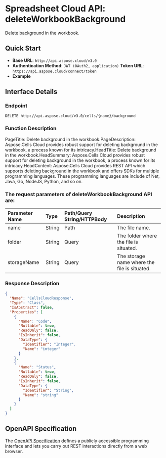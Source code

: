 # **Spreadsheet Cloud API: deleteWorkbookBackground**

Delete background in the workbook. 

## **Quick Start**

- **Base URL**: `http://api.aspose.cloud/v3.0`
- **Authentication Method**: `JWT (OAuth2, application)`  **Token URL**: `https://api.aspose.cloud/connect/token`
- **Example** 
<script src="https://gist.github.com/aspose-cells-cloud-gists/8a5b324fdf3e574dbd747c1a1e24b05d.js?file=Example30_DeleteWorkbookBackground.cs"></script>

## **Interface Details**

### **Endpoint** 

```
DELETE http://api.aspose.cloud/v3.0/cells/{name}/background
```

### **Function Description**
PageTitle: Delete background in the workbook.PageDescription: Aspose.Cells Cloud provides robust support for deleting background in the workbook, a process known for its intricacy.HeadTitle: Delete background in the workbook.HeadSummary: Aspose.Cells Cloud provides robust support for deleting background in the workbook, a process known for its intricacy.HeadContent: Aspose.Cells Cloud provides REST API which supports deleting background in the workbook and offers SDKs for multiple programming languages. These programming languages are include of Net, Java, Go, NodeJS, Python, and so on.

### The request parameters of **deleteWorkbookBackground** API are: 

| Parameter Name | Type | Path/Query String/HTTPBody | Description | 
| :- | :- | :- |:- | 
|name|String|Path|The file name.|
|folder|String|Query|The folder where the file is situated.|
|storageName|String|Query|The storage name where the file is situated.|


### **Response Description**
```json
{
  "Name": "CellsCloudResponse",
  "Type": "Class",
  "IsAbstract": false,
  "Properties": [
    {
      "Name": "Code",
      "Nullable": true,
      "ReadOnly": false,
      "IsInherit": false,
      "DataType": {
        "Identifier": "Integer",
        "Name": "integer"
      }
    },
    {
      "Name": "Status",
      "Nullable": true,
      "ReadOnly": false,
      "IsInherit": false,
      "DataType": {
        "Identifier": "String",
        "Name": "string"
      }
    }
  ]
}
```

## OpenAPI Specification

The [OpenAPI Specification](https://reference.aspose.cloud/cells/#/WorkbookController/DeleteWorkbookBackground) defines a publicly accessible programming interface and lets you carry out REST interactions directly from a web browser.

